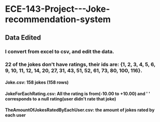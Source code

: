 # ECE-143-Project---Joke-recommendation-system

## Data Edited

### I convert from excel to csv, and edit the data. 
### 22 of the jokes don't have ratings, their ids are: {1, 2, 3, 4, 5, 6, 9, 10, 11, 12, 14, 20, 27, 31, 43, 51, 52, 61, 73, 80, 100, 116}.

#### Joke.csv: 158 jokes (158 rows)
#### JokeForEachRating.csv: All the rating is from(-10.00 to +10.00) and ' ' corresponds to a null rating(user didn't rate that joke)
#### TheAmountOfJokesRatedByEachUser.csv: the amount of jokes rated by each user
